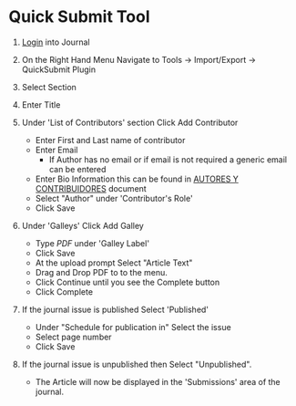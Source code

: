 # Quick Submit Tool

1. [Login](https://journals.library.csuci.edu/ojs/index.php/delfines/login) into Journal
2. On the Right Hand Menu <span class="action">Navigate</span> to <span class="path">Tools -> Import/Export -> QuickSubmit Plugin</span>
3. <span class="action">Select</span> Section 
4. <span class="action">Enter</span> Title
5. Under 'List of Contributors' section  <span class="action">Click</span> <span class="btns">Add Contributor</span>
    *  <span class="action">Enter</span> First and Last name of contributor
    * <span class="action">Enter</span> Email
        * If Author has no email or if email is not required a generic email can be entered
    * Enter Bio Information this can be found in [AUTORES Y CONTRIBUIDORES](https://www.dropbox.com/s/2xdiq9z2jeas4yl/AUTORES%20Y%20CONTRIBUIDORES.docx?dl=0) document
    * <span class="action">Select</span> "Author" under 'Contributor's Role'
    * <span class="action">Click</span> <span class="btns">Save</span>
6. Under 'Galleys' <span class="action">Click</span> <span class="btns">Add Galley</span>
    * <span class="action">Type</span> _PDF_ under 'Galley Label'
    * <span class="action">Click</span> <span class="btns">Save</span>
    * At the upload prompt <span class="action">Select</span> "Article Text"
    * <span class="action">Drag and Drop</span> PDF to to the menu.
    * <span class="action">Click</span> <span class="btns">Continue</span> until you see the <span class="btns">Complete</span> button
    * <span class="action">Click</span> <span class="btns">Complete</span>

7.  If the journal issue is published <span class="action">Select</span> 'Published'
    * Under "Schedule for publication in" <span class="action">Select</span> the issue
    * <span class="action">Select</span> page number
    * <span class="action">Click</span> <span class="btns">Save</span>
8. If the journal issue is unpublished then <span class="action">Select</span> "Unpublished".
    * The Article will now be displayed in the 'Submissions' area of the journal.